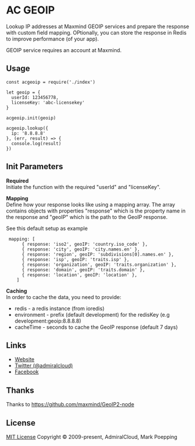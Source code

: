 # AC GEOIP
Lookup IP addresses at Maxmind GEOIP services and prepare the response with custom field mapping. OPtionally, you can store the response in Redis to improve performance (of your app).

GEOIP service requires an account at Maxmind.

## Usage

```
const acgeoip = require('./index')

let geoip = {
  userId: 123456778,
  licenseKey: 'abc-licensekey'
}

acgeoip.init(geoip)

acgeoip.lookup({
  ip: '8.8.8.8'
}, (err, result) => {
  console.log(result)
})

```

## Init Parameters
**Required**   
Initiate the function with the required "userId" and "licenseKey".

**Mapping**   
Define how your response looks like using a mapping array. The array contains objects with properties "response" which is the property name in the response and "geoIP" which is the path to the GeoIP response. 

See this default setup as example
```
 mapping: [
      { response: 'iso2', geoIP: 'country.iso_code' },
      { response: 'city', geoIP: 'city.names.en' },
      { response: 'region', geoIP: 'subdivisions[0].names.en' },
      { response: 'isp', geoIP: 'traits.isp' },
      { response: 'organization', geoIP: 'traits.organization' },
      { response: 'domain', geoIP: 'traits.domain' },
      { response: 'location', geoIP: 'location' },
    ]
```

**Caching**   
In order to cache the data, you need to provide:
+ redis - a redis instance (from ioredis)
+ environment - prefix (default development) for the redisKey (e.g development:geoip:8.8.8.8)
+ cacheTime - seconds to cache the GeoIP response (default 7 days)


## Links
- [Website](https://www.admiralcloud.com/)
- [Twitter (@admiralcloud)](https://twitter.com/admiralcloud)
- [Facebook](https://www.facebook.com/MediaAssetManagement/)

## Thanks
Thanks to https://github.com/maxmind/GeoIP2-node

## License
[MIT License](https://opensource.org/licenses/MIT) Copyright © 2009-present, AdmiralCloud, Mark Poepping